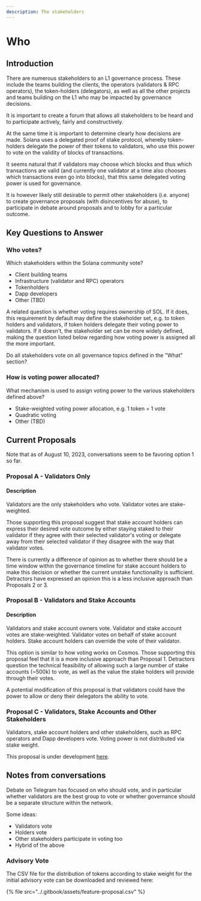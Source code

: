 ```yaml
---
description: The stakeholders
---
```


# Who

## Introduction

There are numerous stakeholders to an L1 governance process. These include the teams building the clients, the operators (validators & RPC operators), the token-holders (delegators), as well as all the other projects and teams building on the L1 who may be impacted by governance decisions.

It is important to create a forum that allows all stakeholders to be heard and to participate actively, fairly and constructively.

At the same time it is important to determine clearly how decisions are made. Solana uses a delegated proof of stake protocol, whereby token-holders delegate the power of their tokens to validators, who use this power to vote on the validity of blocks of transactions.

It seems natural that if validators may choose which blocks and thus which transactions are valid (and currently one validator at a time also chooses which transactions even go into blocks), that this same delegated voting power is used for governance.

It is however likely still desirable to permit other stakeholders (i.e. anyone) to create governance proposals (with disincentives for abuse), to participate in debate around proposals and to lobby for a particular outcome.

## Key Questions to Answer

### Who votes?

Which stakeholders within the Solana community vote?

* Client building teams
* Infrastructure (validator and RPC) operators
* Tokenholders
* Dapp developers
* Other (TBD)

A related question is whether voting requires ownership of SOL. If it does, this requirement by default may define the stakeholder set, e.g. to token holders and validators, if token holders delegate their voting power to validators. If it doesn't, the stakeholder set can be more widely defined, making the question listed below regarding how voting power is assigned all the more important.

Do all stakeholders vote on all governance topics defined in the "What" section?

### How is voting power allocated?

What mechanism is used to assign voting power to the various stakeholders defined above?

* Stake-weighted voting power allocation, e.g. 1 token = 1 vote
* Quadratic voting
* Other (TBD)

## Current Proposals

Note that as of August 10, 2023, conversations seem to be favoring option 1 so far.

### Proposal A - Validators Only

#### Description

Validators are the only stakeholders who vote. Validator votes are stake-weighted.

Those supporting this proposal suggest that stake account holders can express their desired vote outcome by either staying staked to their validator if they agree with their selected validator's voting or delegate away from their selected validator if they disagree with the way that validator votes.

There is currently a difference of opinion as to whether there should be a time window within the governance timeline for stake account holders to make this decision or whether the current unstake functionality is sufficient. Detractors have expressed an opinion this is a less inclusive approach than Proposals 2 or 3.

### Proposal B - Validators and Stake Accounts

#### Description

Validators and stake account owners vote. Validator and stake account votes are stake-weighted. Validator votes on behalf of stake account holders. Stake account holders can override the vote of their validator.

This option is similar to how voting works on Cosmos. Those supporting this proposal feel that it is a more inclusive approach than Proposal 1. Detractors question the technical feasibility of allowing such a large number of stake accounts (\~500k) to vote, as well as the value the stake holders will provide through their votes.

A potential modification of this proposal is that validators could have the power to allow or deny their delegators the ability to vote.

### Proposal C - Validators, Stake Accounts and Other Stakeholders

Validators, stake account holders and other stakeholders, such as RPC operators and Dapp developers vote. Voting power is not distributed via stake weight.

This proposal is under development [here](https://hackmd.io/RyGbl7RLQAmDHAZG-6gfMA?utm\_source=comment-card\&utm\_medium=icon).

## Notes from conversations

Debate on Telegram has focused on who should vote, and in particular whether validators are the best group to vote or whether governance should be a separate structure within the network.

Some ideas:

* Validators vote
* Holders vote
* Other stakeholders participate in voting too
* Hybrid of the above



### Advisory Vote

The CSV file for the distribution of tokens according to stake weight for the initial advisory vote can be downloaded and reviewed here:

{% file src="../.gitbook/assets/feature-proposal.csv" %}
